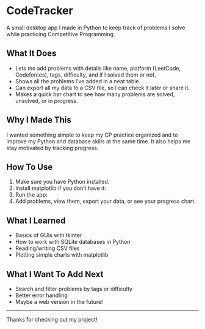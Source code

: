 # CodeTracker

A small desktop app I made in Python to keep track of problems I solve while practicing Competitive Programming.

## What It Does

- Lets me add problems with details like name, platform (LeetCode, Codeforces), tags, difficulty, and if I solved them or not.
- Shows all the problems I’ve added in a neat table.
- Can export all my data to a CSV file, so I can check it later or share it.
- Makes a quick bar chart to see how many problems are solved, unsolved, or in progress.

## Why I Made This

I wanted something simple to keep my CP practice organized and to improve my Python and database skills at the same time. It also helps me stay motivated by tracking progress.

## How To Use

1. Make sure you have Python installed.
2. Install matplotlib if you don’t have it:
3. Run the app:
4. Add problems, view them, export your data, or see your progress chart.

## What I Learned

- Basics of GUIs with tkinter
- How to work with SQLite databases in Python
- Reading/writing CSV files
- Plotting simple charts with matplotlib

## What I Want To Add Next

- Search and filter problems by tags or difficulty
- Better error handling
- Maybe a web version in the future!

---

Thanks for checking out my project!

